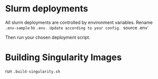 # Slurm deployments

All slurm deployments are controlled by environment variables.
Rename `.env-sample` to `.env.
Update according to your config.
`source .env`

Then run your chosen deployment script.

# Building Singularity Images

run `.build-singularity.sh`